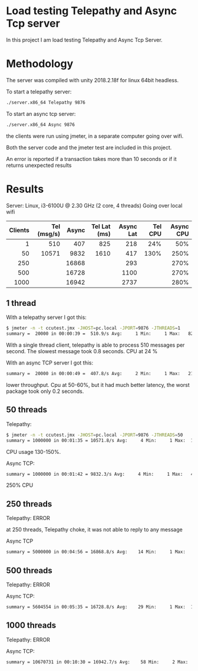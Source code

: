 # Load testing Telepathy and Async Tcp server

In this project I am load testing Telepathy and Async Tcp Server. 

# Methodology

The server was compiled with unity 2018.2.18f for linux 64bit headless.

To start a telepathy server:
```sh
./server.x86_64 Telepathy 9876
```
To start an async tcp server:
```sh
./server.x86_64 Async 9876
```

the clients were run using jmeter,  in a separate computer going over wifi.

Both the server code and the jmeter test are included in this project.

An error is reported if a transaction takes more than 10 seconds or if it returns unexpected results

# Results


Server:  Linux,  i3-6100U @ 2.30 GHz  (2 core,  4 threads)
Going over local wifi

| Clients |  Tel (msg/s) | Async | Tel Lat (ms) | Async Lat | Tel CPU | Async CPU |
| ------: | -----------: | ----: | -----------: | --------: | ------: | --------: |
|       1 |          510 |   407 |          825 |       218 |     24% |       50% |
|      50 |        10571 |  9832 |         1610 |       417 |    130% |      250% |
|     250 |              | 16868 |              |       293 |         |      270% |
|     500 |              | 16728 |              |      1100 |         |      270% |
|    1000 |              | 16942 |              |      2737 |         |      280% |


## 1 thread 


With a telepathy server I got this:
```sh
$ jmeter -n -t ccutest.jmx -JHOST=pc.local -JPORT=9876 -JTHREADS=1
summary =  20000 in 00:00:39 =  510.9/s Avg:     1 Min:     1 Max:   825 Err:     0 (0.00%)
```

With a single thread client,  telepathy is able to process 510 messages per second.  The slowest message took 0.8 seconds. CPU at 24 %

With an async TCP server  I got this:

```sh
summary =  20000 in 00:00:49 =  407.8/s Avg:     2 Min:     1 Max:   218 Err:     0 (0.00%)
```
lower throughput.  Cpu at 50-60%,   but it had much better latency,  the worst package took only 0.2 seconds.

## 50 threads

Telepathy:
```sh
$ jmeter -n -t ccutest.jmx -JHOST=pc.local -JPORT=9876 -JTHREADS=50
summary = 1000000 in 00:01:35 = 10571.8/s Avg:     4 Min:     1 Max:  1610 Err:     0 (0.00%)
```
CPU usage 130-150%.  

Async TCP:
```sh
summary = 1000000 in 00:01:42 = 9832.3/s Avg:     4 Min:     1 Max:   417 Err:     0 (0.00%)
```
250% CPU

## 250 threads

Telepathy: ERROR

at 250 threads,  Telepathy choke,  it was not able to reply to any message


Async TCP
```sh
summary = 5000000 in 00:04:56 = 16868.8/s Avg:    14 Min:     1 Max:   293 Err:     0 (0.00%)
```


## 500 threads

Telepathy: ERROR

Async TCP:
```sh
summary = 5604554 in 00:05:35 = 16728.8/s Avg:    29 Min:     1 Max:  1100 Err:     0 (0.00%)
```

## 1000 threads

Telepathy: ERROR

Async TCP:
```sh
summary = 10670731 in 00:10:30 = 16942.7/s Avg:    58 Min:     2 Max:  2737 Err:     0 (0.00%)
```

